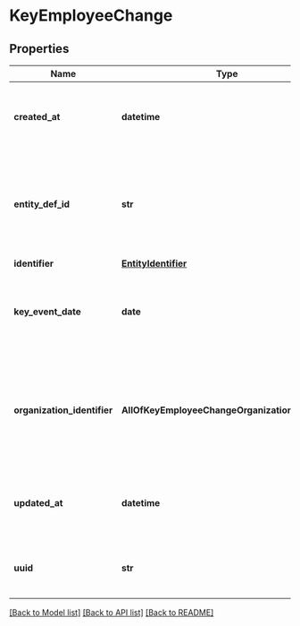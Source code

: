 # KeyEmployeeChange

## Properties
Name | Type | Description | Notes
------------ | ------------- | ------------- | -------------
**created_at** | **datetime** | Time of Creation\\ Field Type: datetime\\ Searchable: Yes\\ Search Operators: between, blank, eq, gte, lte  | [optional] 
**entity_def_id** | **str** | Entity Def Type\\ Field Type: enum\\ Searchable: Yes\\ Search Operators: blank, eq, includes, not_eq, not_includes\\ Possible values are:  * key_employee_change - Leadership Hire  | [optional] 
**identifier** | [**EntityIdentifier**](EntityIdentifier.md) |  | 
**key_event_date** | **date** | Date when the news article was posted\\ Field Type: date\\ Searchable: Yes\\ Search Operators: between, blank, eq, gte, lte  | [optional] 
**organization_identifier** | **AllOfKeyEmployeeChangeOrganizationIdentifier** | Organization that had a leadership hire mentioned\\ Field Type: identifier\\ Searchable: Yes\\ Search Operators: blank, contains, eq, includes, not_contains, not_eq, not_includes, starts  | [optional] 
**updated_at** | **datetime** | Time of Updated\\ Field Type: datetime\\ Searchable: Yes\\ Search Operators: between, blank, eq, gte, lte  | [optional] 
**uuid** | **str** | UUID\\ Field Type: uuid\\ Searchable: Yes\\ Search Operators: blank, eq, includes, not_eq, not_includes  | [optional] 

[[Back to Model list]](../README.md#documentation-for-models) [[Back to API list]](../README.md#documentation-for-api-endpoints) [[Back to README]](../README.md)

